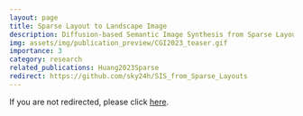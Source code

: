 ```yaml
---
layout: page
title: Sparse Layout to Landscape Image
description: Diffusion-based Semantic Image Synthesis from Sparse Layouts
img: assets/img/publication_preview/CGI2023_teaser.gif
importance: 3
category: research
related_publications: Huang2023Sparse
redirect: https://github.com/sky24h/SIS_from_Sparse_Layouts
---
```


If you are not redirected, please click [here]("https://github.com/sky24h/SIS_from_Sparse_Layouts).